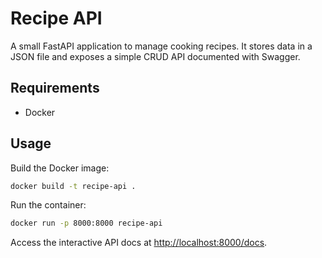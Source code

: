 # Recipe API

A small FastAPI application to manage cooking recipes. It stores data in a JSON file and exposes a simple CRUD API documented with Swagger.

## Requirements

- Docker

## Usage

Build the Docker image:

```bash
docker build -t recipe-api .
```

Run the container:

```bash
docker run -p 8000:8000 recipe-api
```

Access the interactive API docs at [http://localhost:8000/docs](http://localhost:8000/docs).
